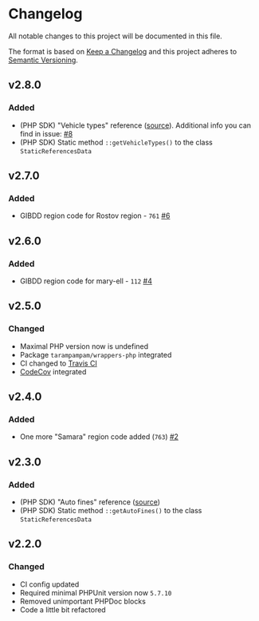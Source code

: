 # Changelog

All notable changes to this project will be documented in this file.

The format is based on [Keep a Changelog][keepachangelog] and this project adheres to [Semantic Versioning][semver].

## v2.8.0

### Added

- (PHP SDK) "Vehicle types" reference ([source][vehicle_types_source]). Additional info you can find in issue: [#8]
- (PHP SDK) Static method `::getVehicleTypes()` to the class `StaticReferencesData`

[#8]:https://github.com/avto-dev/static-references-data/issues/8

## v2.7.0

### Added

- GIBDD region code for Rostov region - `761` [#6]

[#6]:https://github.com/avto-dev/static-references-data/issues/6

## v2.6.0

### Added

- GIBDD region code for mary-ell - `112` [#4]

[#4]:https://github.com/avto-dev/static-references-data/issues/4

## v2.5.0

### Changed

- Maximal PHP version now is undefined
- Package `tarampampam/wrappers-php` integrated
- CI changed to [Travis CI][travis]
- [CodeCov][codecov] integrated

[travis]:https://travis-ci.org/
[codecov]:https://codecov.io/

## v2.4.0

### Added

- One more "Samara" region code added (`763`) [#2]

[#2]:https://github.com/avto-dev/static-references-data/issues/2

## v2.3.0

### Added

- (PHP SDK) "Auto fines" reference ([source][gibdd_fines])
- (PHP SDK) Static method `::getAutoFines()` to the class `StaticReferencesData`

## v2.2.0

### Changed

- CI config updated
- Required minimal PHPUnit version now `5.7.10`
- Removed unimportant PHPDoc blocks
- Code a little bit refactored

[gibdd_fines]:https://xn--90adear.xn--p1ai/mens/fines?page=1
[vehicle_types_source]:http://www.consultant.ru/cons/cgi/online.cgi?req=doc&n=313930&base=EXP&from=313930-1669-diff&rnd=14B238716852CBC1B21D464E9F3969CA#005305945620298047
[keepachangelog]:https://keepachangelog.com/en/1.0.0/
[semver]:https://semver.org/spec/v2.0.0.html
